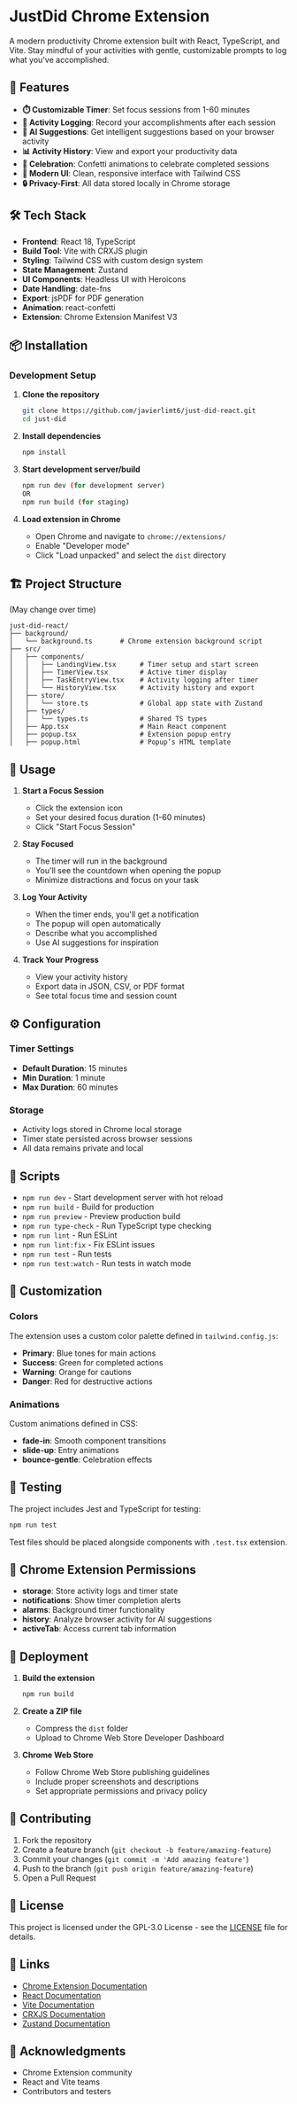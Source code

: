 # JustDid Chrome Extension

A modern productivity Chrome extension built with React, TypeScript, and Vite. Stay mindful of your activities with gentle, customizable prompts to log what you've accomplished.

## 🚀 Features

- **⏱️ Customizable Timer**: Set focus sessions from 1-60 minutes
- **📝 Activity Logging**: Record your accomplishments after each session
- **🧠 AI Suggestions**: Get intelligent suggestions based on your browser activity
- **📊 Activity History**: View and export your productivity data
- **🎉 Celebration**: Confetti animations to celebrate completed sessions
- **📱 Modern UI**: Clean, responsive interface with Tailwind CSS
- **🔒 Privacy-First**: All data stored locally in Chrome storage

## 🛠️ Tech Stack

- **Frontend**: React 18, TypeScript
- **Build Tool**: Vite with CRXJS plugin
- **Styling**: Tailwind CSS with custom design system
- **State Management**: Zustand
- **UI Components**: Headless UI with Heroicons
- **Date Handling**: date-fns
- **Export**: jsPDF for PDF generation
- **Animation**: react-confetti
- **Extension**: Chrome Extension Manifest V3

## 📦 Installation

### Development Setup

1. **Clone the repository**
   ```bash
   git clone https://github.com/javierlimt6/just-did-react.git
   cd just-did
   ```

2. **Install dependencies**
   ```bash
   npm install
   ```

3. **Start development server/build**
   ```bash
   npm run dev (for development server)
   OR
   npm run build (for staging)
   ```

4. **Load extension in Chrome**
   - Open Chrome and navigate to `chrome://extensions/`
   - Enable "Developer mode"
   - Click "Load unpacked" and select the `dist` directory

## 🏗️ Project Structure

(May change over time)

```
just-did-react/
├── background/
│   └── background.ts       # Chrome extension background script
├── src/
│   ├── components/
│   │   ├── LandingView.tsx      # Timer setup and start screen
│   │   ├── TimerView.tsx        # Active timer display
│   │   ├── TaskEntryView.tsx    # Activity logging after timer
│   │   └── HistoryView.tsx      # Activity history and export
│   ├── store/
│   │   └── store.ts             # Global app state with Zustand
│   ├── types/
│   │   └── types.ts             # Shared TS types
│   ├── App.tsx                  # Main React component
│   ├── popup.tsx                # Extension popup entry
│   ├── popup.html               # Popup’s HTML template
```

## 🎯 Usage

1. **Start a Focus Session**
   - Click the extension icon
   - Set your desired focus duration (1-60 minutes)
   - Click "Start Focus Session"

2. **Stay Focused**
   - The timer will run in the background
   - You'll see the countdown when opening the popup
   - Minimize distractions and focus on your task

3. **Log Your Activity**
   - When the timer ends, you'll get a notification
   - The popup will open automatically
   - Describe what you accomplished
   - Use AI suggestions for inspiration

4. **Track Your Progress**
   - View your activity history
   - Export data in JSON, CSV, or PDF format
   - See total focus time and session count

## ⚙️ Configuration

### Timer Settings
- **Default Duration**: 15 minutes
- **Min Duration**: 1 minute
- **Max Duration**: 60 minutes

### Storage
- Activity logs stored in Chrome local storage
- Timer state persisted across browser sessions
- All data remains private and local

## 🔧 Scripts

- `npm run dev` - Start development server with hot reload
- `npm run build` - Build for production
- `npm run preview` - Preview production build
- `npm run type-check` - Run TypeScript type checking
- `npm run lint` - Run ESLint
- `npm run lint:fix` - Fix ESLint issues
- `npm run test` - Run tests
- `npm run test:watch` - Run tests in watch mode

## 🎨 Customization

### Colors
The extension uses a custom color palette defined in `tailwind.config.js`:
- **Primary**: Blue tones for main actions
- **Success**: Green for completed actions
- **Warning**: Orange for cautions
- **Danger**: Red for destructive actions

### Animations
Custom animations defined in CSS:
- **fade-in**: Smooth component transitions
- **slide-up**: Entry animations
- **bounce-gentle**: Celebration effects

## 🧪 Testing

The project includes Jest and TypeScript for testing:

```bash
npm run test
```

Test files should be placed alongside components with `.test.tsx` extension.

## 📝 Chrome Extension Permissions

- **storage**: Store activity logs and timer state
- **notifications**: Show timer completion alerts
- **alarms**: Background timer functionality
- **history**: Analyze browser activity for AI suggestions
- **activeTab**: Access current tab information

## 🚀 Deployment

1. **Build the extension**
   ```bash
   npm run build
   ```

2. **Create a ZIP file**
   - Compress the `dist` folder
   - Upload to Chrome Web Store Developer Dashboard

3. **Chrome Web Store**
   - Follow Chrome Web Store publishing guidelines
   - Include proper screenshots and descriptions
   - Set appropriate permissions and privacy policy

## 🤝 Contributing

1. Fork the repository
2. Create a feature branch (`git checkout -b feature/amazing-feature`)
3. Commit your changes (`git commit -m 'Add amazing feature'`)
4. Push to the branch (`git push origin feature/amazing-feature`)
5. Open a Pull Request

## 📄 License

This project is licensed under the GPL-3.0 License - see the [LICENSE](LICENSE) file for details.

## 🔗 Links

- [Chrome Extension Documentation](https://developer.chrome.com/docs/extensions/)
- [React Documentation](https://react.dev/)
- [Vite Documentation](https://vitejs.dev/)
- [CRXJS Documentation](https://crxjs.dev/)
- [Zustand Documentation](https://zustand-demo.pmnd.rs/)

## 🙏 Acknowledgments

- Chrome Extension community
- React and Vite teams
- Contributors and testers

